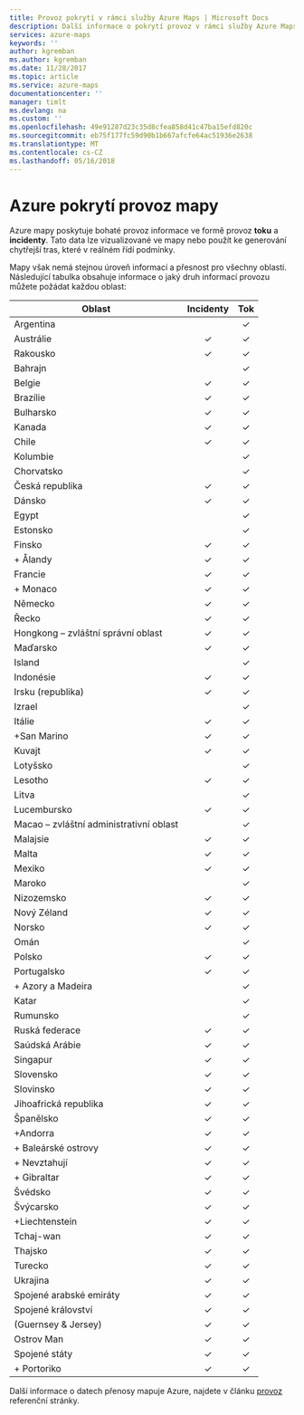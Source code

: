 ```yaml
---
title: Provoz pokrytí v rámci služby Azure Maps | Microsoft Docs
description: Další informace o pokrytí provoz v rámci služby Azure Maps
services: azure-maps
keywords: ''
author: kgremban
ms.author: kgremban
ms.date: 11/28/2017
ms.topic: article
ms.service: azure-maps
documentationcenter: ''
manager: timlt
ms.devlang: na
ms.custom: ''
ms.openlocfilehash: 49e91287d23c35d8cfea858d41c47ba15efd820c
ms.sourcegitcommit: eb75f177fc59d90b1b667afcfe64ac51936e2638
ms.translationtype: MT
ms.contentlocale: cs-CZ
ms.lasthandoff: 05/16/2018
---
```

# <a name="azure-maps-traffic-coverage"></a>Azure pokrytí provoz mapy

Azure mapy poskytuje bohaté provoz informace ve formě provoz **toku** a **incidenty**. Tato data lze vizualizované ve mapy nebo použít ke generování chytřejší tras, které v reálném řídí podmínky. 

Mapy však nemá stejnou úroveň informací a přesnost pro všechny oblasti. Následující tabulka obsahuje informace o jaký druh informací provozu můžete požádat každou oblast: 

|Oblast  |Incidenty  |Tok  |
|---------|:---------:|:---------:|
|Argentina      |         |✓         |
|Austrálie     |✓         |✓        |
|Rakousko     |✓         |✓         |
|Bahrajn     |         |✓         |
|Belgie     |✓         |✓         |
|Brazílie     |✓         |✓         |
|Bulharsko     |✓         |✓         |
|Kanada     |✓         |✓         |
|Chile     |✓         |✓         |
|Kolumbie      |         |✓         |
|Chorvatsko     |         |✓         |
|Česká republika     |✓         |✓         |
|Dánsko     |✓         |✓         |
|Egypt     |         |✓         |
|Estonsko     |         | ✓        |
|Finsko     |✓         |✓         |
|+ Ålandy      |✓         |✓         |
|Francie     |✓         |✓         |
|+ Monaco     |✓         |✓         |
|Německo     |✓         |✓         |
|Řecko     |✓         |✓         |
|Hongkong – zvláštní správní oblast     |✓         |✓         |
|Maďarsko     |✓         |✓         |
|Island     |         |✓         |
|Indonésie     |✓         |✓         |
|Irsku (republika)     |✓         |✓         |
|Izrael     |         |✓         |
|Itálie     |✓         |✓        |
|+San Marino     |✓         |✓         |
|Kuvajt     |✓         |✓         |
|Lotyšsko     |         |✓         |
|Lesotho     |✓         |✓         |
|Litva     |         |✓         |
|Lucembursko     |✓         |✓         |
|Macao – zvláštní administrativní oblast     |         |✓         |
|Malajsie     |✓         |✓         |
|Malta     |✓         |✓         |
|Mexiko     |✓         |✓         |
|Maroko     |         |✓         |
|Nizozemsko     |✓         |✓         |
|Nový Zéland     |✓         |✓         |
|Norsko     |✓         |✓         |
|Omán     |         |✓         |
|Polsko     |✓         |✓         |
|Portugalsko     |✓         |✓         |
|+ Azory a Madeira     |         |✓         |
|Katar     |         |✓         |
|Rumunsko     |         |✓         |
|Ruská federace     |✓         |✓         |
|Saúdská Arábie     |✓         |✓         |
|Singapur     |✓         |✓         |
|Slovensko     |✓         |✓         |
|Slovinsko     |✓         |✓         |
|Jihoafrická republika     |✓         |✓         |
|Španělsko     |✓         |✓         |
|+Andorra     |✓         |✓         |
|+ Baleárské ostrovy     |✓         |✓         |
|+ Nevztahují     |✓         |✓         |
|+ Gibraltar     |✓         |✓         |
|Švédsko     |✓         |✓         |
|Švýcarsko     |✓         |✓        |
|+Liechtenstein      |✓         |✓         |
|Tchaj-wan     |✓         |✓        |
|Thajsko     |✓         |✓        |
|Turecko     |✓         |✓         |
|Ukrajina     |✓         |✓         |
|Spojené arabské emiráty     |✓         |✓         |
|Spojené království     |✓         |✓         |
|(Guernsey & Jersey)     |✓         |✓         |
|Ostrov Man     |✓         |✓         |
|Spojené státy     |✓         |✓        |
|+ Portoriko     |✓         |✓         |

Další informace o datech přenosy mapuje Azure, najdete v článku [provoz](https://docs.microsoft.com/rest/api/maps/traffic) referenční stránky.